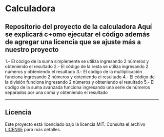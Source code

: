 # Calculadora
Repositorio del proyecto de la calculadora
Aquí se explicará c+omo ejecutar el código además de agregar una licencia que se ajuste más a nuestro proyecto
-----------------------------------------------------------------------------------
1.- El código de la suma simplemente se utiliza ingresando 2 números y obteniendo el resultado
2.- El código de la resta se utiliza ingresando 2 números y obteniendo el resultado
3.- El código de la  multiplicación funciona ingresando 2 números y obteniendo el resultado
4.- El código de la división funciona ingresando 2 números y obteniendo el resultado
5.- El código de la suma avanzada funciona ingresando una serie de números separados por una coma y obteniendo el resultado

--------------------------------------------------------------------------------------
## Licencia

Este proyecto está licenciado bajo la licencia MIT. Consulta el archivo [LICENSE](./LICENSE) para más detalles.
